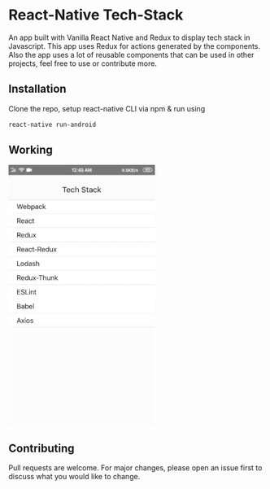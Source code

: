 # React-Native Tech-Stack

An app built with Vanilla React Native and Redux to display tech stack in Javascript.
This app uses Redux for actions generated by the components.
Also the app uses a lot of reusable components that can be used in other projects, feel free to use or contribute more.

## Installation

Clone the repo, setup react-native CLI via npm & run using
```bash
react-native run-android
```

## Working

![](demo.gif)

## Contributing
Pull requests are welcome. For major changes, please open an issue first to discuss what you would like to change.

